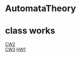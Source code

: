 # AutomataTheory

# class works

[CW2](https://ayhanmaden.github.io/AutomataTheory/CW2/CW2.html) <br>
[CW3](https://ayhanmaden.github.io/AutomataTheory/CW3/CW3.html)
[HW1](https://ayhanmaden.github.io/AutomataTheory/HW1.html)


